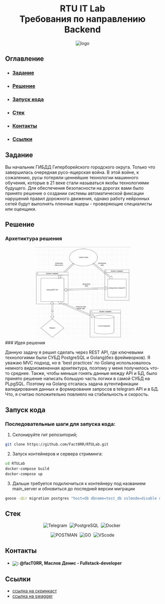 <div align="center">
  
# RTU IT Lab <br> Требования по направлению Backend

<img height="300" alt="logo" src="https://avatars.githubusercontent.com/u/38423762?s=200&v=4">

</div> 


## Оглавление
- ### [Задание](#1)
- ### [Решение](#2)
- ### [Запуск кода](#3)
- ### [Стек](#4)
- ### [Контакты](#5)
- ### [Ссылки](#6)

## <a name="1"> Задание </a>

Вы начальник ГИБДД Гиперборейского городского округа. Только что завершилась очередная русо-ящерская война. В этой войне, к сожалению, русы потеряли ценнейшие технологии машинного обучения, которые в 21 веке стали называться якобы технологиями будущего. Для обеспечения безопасности на дорогах вами было принято решение о создании системы автоматической фиксации нарушений правил дорожного движения, однако работу нейронных сетей будут выполнять пленные ящеры - проверяющие специалисты или оценщики.

## <a name="2">Решение </a>

### Архетиктура решения

<div align="center">
<img height="300" alt="logo" src="DemoCameraClientPy\photo\lab.png">
</div> 
### Идея решения

Данную задачу я решил сделать через REST API, где ключевыми технологиями были СУБД PostgreSQL и Golang(без фреймворков). Я уважаю MVC подход, но в 'best practices' по Golang использовалось немного видоизмененная архитектура, поэтому  у меня получилось что-то среднее. Также, чтобы меньше гонять данные между API и БД, было принято решение написать большую часть логики в самой СУБД на PLpgSQL. Поэтому на Golang отсалась задача аутентификации валидирования данных и формирования запросов в telegram API и в БД. Что, я считаю положительно повлияло на стабильность и скорость.





## <a name="3">Запуск кода </a>

### Последовательные шаги для запуска кода:
1. Склонируйте гит репозиторий;
```Bash
git clone https://github.com/Fact0RR/RTULab.git
```

2. Запуск контейнеров и сервера стриминга:

```Bash
cd RTULab
docker-compose build
docker-compose up
```

3. Дальше требуется подключиться к контейнеру под названием main_server и обновиться до последней версии миграции


```Bash
goose -dir migration postgres "host=db dbname=test_db sslmode=disable user=root password=ваш_пароль" up
```

## <a name="4">Стек </a>
<div align="center">

  <img src="https://upload.wikimedia.org/wikipedia/commons/thumb/8/83/Telegram_2019_Logo.svg/2048px-Telegram_2019_Logo.svg.png" title="Telegram" alt="Telegram" height="40"/>&nbsp;
  <img src="https://ezerus.com.au/wp-content/uploads/2019/05/postgresql-logo.png" title="PostgreSQL" alt="PostgreSQL" height="40"/>&nbsp;
  <img src="https://static-00.iconduck.com/assets.00/docker-icon-512x438-ga1hb37h.png" title="Docker" alt="Docker" height="40"/>&nbsp;

  <img src="https://encrypted-tbn0.gstatic.com/images?q=tbn:ANd9GcRaUm2uk_PwKIKZnQ-SqRyAxyFz7vWJPEgULg&usqp=CAU" alt="POSTMAN"  height="40"/>&nbsp;
  <img src="https://fronty.com/static/uploads/1.11-30.11/languages%20in%202022/go.png" title="GO" alt="GO" height="40"/>&nbsp;
  <img src="https://cdn.freebiesupply.com/logos/thumbs/2x/visual-studio-code-logo.png"  title="VScode" alt="VScode" height="40"/>
</div>

## <a name="5">Контакты</a>

- <h4><img align="center" height="25" src="https://user-images.githubusercontent.com/51875349/198863127-837491f2-b57f-4c75-9840-6a4b01236c7a.png">: @facT0RR, Маслов Денис - Fullstack-developer</h3>

## <a name="6">Ссылки </a>

- [ссылка на скринкаст]()&nbsp;
- [ссылка на swagger](https://github.com/Fact0RR/RTULab/blob/master/openapi.yaml)&nbsp;
